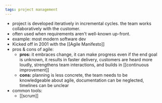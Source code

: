 ```yaml
---
tags: project management
---
```


- project is developed iteratively in incremental cycles. the team works collaboratively with the customer.
- often used when requirements aren't well-known up-front.
- example: most modern software dev
- Kicked off in 2001 with the [[Agile Manifesto]]
- pros & cons of agile:
	- **pros:** it embraces change, it can make progress even if the end goal is unknown, it results in faster delivery, customers are heard more loudly, strengthens team interactions, and builds in [[continuous improvement]]
	- **cons:** planning is less concrete, the team needs to be knowledgeable about agile, documentation can be neglected, timelines can be unclear
- common tools:
	- [[scrum]]